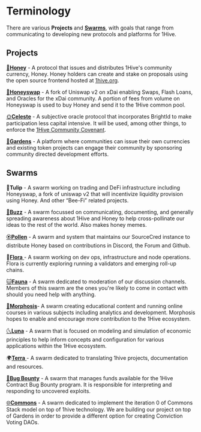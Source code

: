 # Terminology

There are various **Projects** and [**Swarms**](../community/swarms/), with goals that range from communicating to developing new protocols and platforms for 1Hive.

## Projects

[🍯**Honey**](../projects/honey/) - A protocol that issues and distributes 1Hive's community currency, Honey. Honey holders can create and stake on proposals using the open source frontend hosted at [1hive.org](https://1hive.org).

[🍃**Honeyswap**](../projects/honeyswap/) - A fork of Uniswap v2 on xDai enabling Swaps, Flash Loans, and Oracles for the xDai community. A portion of fees from volume on Honeyswap is used to buy Honey and send it to the 1Hive common pool.

[🌞**Celeste**](../projects/celeste.md) - A subjective oracle protocol that incorporates BrightId to make participation less capital intensive. It will be used, among other things, to enforce the [1Hive Community Covenant](../community-covenant.md).

[🌻**Gardens**](../projects/gardens.md) - A platform where communities can issue their own currencies and existing token projects can engage their community by sponsoring community directed development efforts.

## Swarms

🌷**Tulip** - A swarm working on trading and DeFi infrastructure including Honeyswap, a fork of uniswap v2 that will incentivize liquidity provision using Honey. And other “Bee-Fi” related projects.

[🐝**Buzz**](../community/swarms/buzz.md) - A swarm focussed on communicating, documenting, and generally spreading awareness about 1Hive and Honey to help cross-pollinate our ideas to the rest of the world. Also makes honey memes.

[🏵**Pollen**](../community/swarms/pollen.md) - A swarm and system that maintains our SourceCred instance to distribute Honey based on contributions in Discord, the Forum and Github.

🌺[**Flora** ](../community/swarms/flora.md) - A swarm working on dev ops, infrastructure and node operations. Flora is currently exploring running a validators and emerging roll-up chains.

[🐱**Fauna**](../community/swarms/fauna.md) - A swarm dedicated to moderation of our discussion channels. Members of this swarm are the ones you're likely to come in contact with should you need help with anything.

[🦋**Morphosis**](../community/swarms/morphosis.md)- A swarm creating educational content and running online courses in various subjects including analytics and development. Morphosis hopes to enable and encourage more contribution to the 1Hive ecosystem.

[🌜**Luna**](../community/swarms/luna.md) - A swarm that is focused on modeling and simulation of economic principles to help inform concepts and configuration for various applications within the 1Hive ecosystem.

🌍[**Terra** ](../community/swarms/terra.md) - A swarm dedicated to translating 1hive projects, documentation and resources.

[🐛**Bug Bounty**](../community/swarms/bug-bounty.md) - A swarm that manages funds available for the 1Hive Contract Bug Bounty program. It is responsible for interpreting and responding to uncovered exploits.

[🌐**Commons**](../community/swarms/commons.md) - A swarm dedicated to implement the iteration 0 of Commons Stack model on top of 1hive technology. We are building our project on top of Gardens in order to provide a different option for creating Conviction Voting DAOs.

